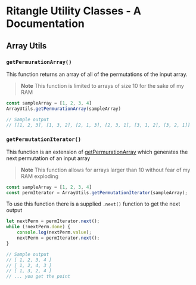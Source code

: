 # Ritangle Utility Classes - A Documentation

## Array Utils

### `getPermurationArray()`
This function returns an array of all of the permutations of the input array. 
> **Note** 
> This function is limited to arrays of size 10 for the sake of my RAM
```JavaScript
const sampleArray = [1, 2, 3, 4]
ArrayUtils.getPermurationArray(sampleArray)

// Sample output 
// [[1, 2, 3], [1, 3, 2], [2, 1, 3], [2, 3, 1], [3, 1, 2], [3, 2, 1]]
```

### `getPermutationIterator()`
This function is an extension of [getPermurationArray](###getPermurationArray) which generates the next permutation of an input array

> **Note**
> This function allows for arrays larger than 10 without fear of my RAM exploding

```JavaScript
const sampleArray = [1, 2, 3, 4]
const permIterator = ArrayUtils.getPermutationIterator(sampleArray);
```

To use this function there is a supplied `.next()` function to get the next output

```JavaScript
let nextPerm = permIterator.next();
while (!nextPerm.done) {
    console.log(nextPerm.value);
    nextPerm = permIterator.next();
}

// Sample output
// [ 1, 2, 3, 4 ]
// [ 1, 2, 4, 3 ]
// [ 1, 3, 2, 4 ]
// ... you get the point
```